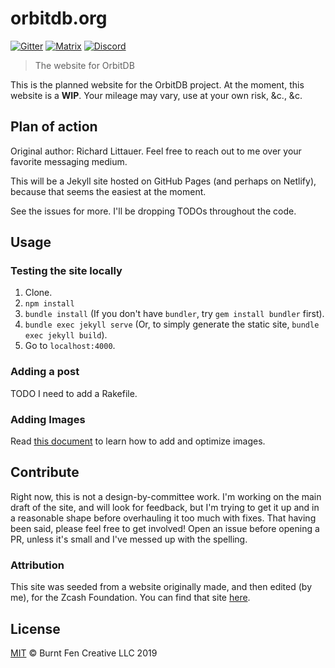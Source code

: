 # orbitdb.org

[![Gitter](https://img.shields.io/gitter/room/nwjs/nw.js.svg)](https://gitter.im/orbitdb/Lobby) [![Matrix](https://img.shields.io/badge/matrix-%23orbitdb%3Apermaweb.io-blue.svg)](https://riot.permaweb.io/#/room/#orbitdb:permaweb.io) [![Discord](https://img.shields.io/discord/475789330380488707?color=blueviolet&label=discord)](https://discord.gg/cscuf5T)

> The website for OrbitDB

This is the planned website for the OrbitDB project. At the moment, this website is a **WIP**. Your mileage may vary, use at your own risk, &c., &c.

## Plan of action

Original author: Richard Littauer. Feel free to reach out to me over your favorite messaging medium.

This will be a Jekyll site hosted on GitHub Pages (and perhaps on Netlify), because that seems the easiest at the moment.

See the issues for more. I'll be dropping TODOs throughout the code.


## Usage

### Testing the site locally

1. Clone.
2. `npm install`
3. `bundle install` (If you don't have `bundler`, try `gem install bundler` first).
4. `bundle exec jekyll serve` (Or, to simply generate the static site, `bundle exec jekyll build`).
5. Go to `localhost:4000`.

### Adding a post

TODO I need to add a Rakefile.

### Adding Images

Read [this document](images/src/README.md) to learn how to add and optimize images.

## Contribute

Right now, this is not a design-by-committee work. I'm working on the main draft of the site, and will look for feedback, but I'm trying to get it up and in a reasonable shape before overhauling it too much with fixes. That having been said, please feel free to get involved! Open an issue before opening a PR, unless it's small and I've messed up with the spelling.

### Attribution

This site was seeded from a website originally made, and then edited (by me), for the Zcash Foundation. You can find that site [here](https://github.com/ZcashFoundation/zfnd.io).

## License

[MIT](LICENSE) © Burnt Fen Creative LLC 2019

